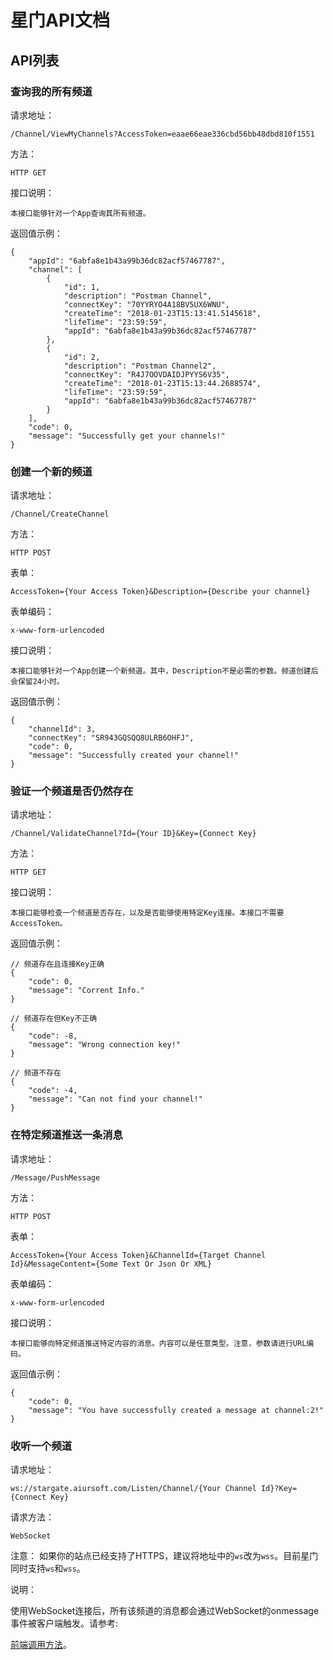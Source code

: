 # 星门API文档

## API列表

### 查询我的所有频道

请求地址：

    /Channel/ViewMyChannels?AccessToken=eaae66eae336cbd56bb48dbd810f1551

方法：  

    HTTP GET

接口说明：

    本接口能够针对一个App查询其所有频道。

返回值示例：

    {
        "appId": "6abfa8e1b43a99b36dc82acf57467787",
        "channel": [
            {
                "id": 1,
                "description": "Postman Channel",
                "connectKey": "70YYRYO4A18BV5UX6WNU",
                "createTime": "2018-01-23T15:13:41.5145618",
                "lifeTime": "23:59:59",
                "appId": "6abfa8e1b43a99b36dc82acf57467787"
            },
            {
                "id": 2,
                "description": "Postman Channel2",
                "connectKey": "R4J7OOVDAIDJPYYS6V35",
                "createTime": "2018-01-23T15:13:44.2688574",
                "lifeTime": "23:59:59",
                "appId": "6abfa8e1b43a99b36dc82acf57467787"
            }
        ],
        "code": 0,
        "message": "Successfully get your channels!"
    }

### 创建一个新的频道

请求地址：

    /Channel/CreateChannel

方法：  

    HTTP POST

表单：

    AccessToken={Your Access Token}&Description={Describe your channel}

表单编码：

    x-www-form-urlencoded

接口说明：

    本接口能够针对一个App创建一个新频道。其中，Description不是必需的参数。频道创建后会保留24小时。

返回值示例：

    {
        "channelId": 3,
        "connectKey": "SR943GQSQQ8ULRB6OHFJ",
        "code": 0,
        "message": "Successfully created your channel!"
    }

### 验证一个频道是否仍然存在

请求地址：

    /Channel/ValidateChannel?Id={Your ID}&Key={Connect Key}

方法：  

    HTTP GET

接口说明：

    本接口能够检查一个频道是否存在，以及是否能够使用特定Key连接。本接口不需要AccessToken。

返回值示例：

    // 频道存在且连接Key正确
    {
        "code": 0,
        "message": "Corrent Info."
    }

    // 频道存在但Key不正确
    {
        "code": -8,
        "message": "Wrong connection key!"
    }

    // 频道不存在
    {
        "code": -4,
        "message": "Can not find your channel!"
    }

### 在特定频道推送一条消息

请求地址：

    /Message/PushMessage

方法：  

    HTTP POST

表单：

    AccessToken={Your Access Token}&ChannelId={Target Channel Id}&MessageContent={Some Text Or Json Or XML}

表单编码：

    x-www-form-urlencoded

接口说明：

    本接口能够向特定频道推送特定内容的消息。内容可以是任意类型。注意，参数请进行URL编码。

返回值示例：

    {
        "code": 0,
        "message": "You have successfully created a message at channel:2!"
    }

### 收听一个频道

请求地址：

    ws://stargate.aiursoft.com/Listen/Channel/{Your Channel Id}?Key={Connect Key}

请求方法：

    WebSocket

注意：
    如果你的站点已经支持了HTTPS，建议将地址中的`ws`改为`wss`。目前星门同时支持`ws`和`wss`。

说明：

使用WebSocket连接后，所有该频道的消息都会通过WebSocket的onmessage事件被客户端触发。请参考:

[前端调用方法](https://github.com/AiursoftWeb/Stargate/blob/master/src/Views/Home/Test.cshtml)。